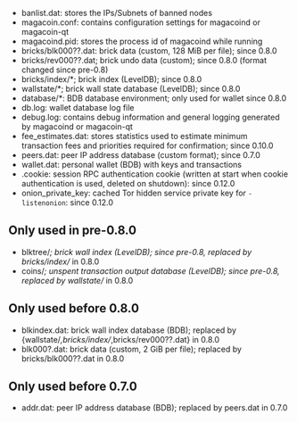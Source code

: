 
* banlist.dat: stores the IPs/Subnets of banned nodes
* magacoin.conf: contains configuration settings for magacoind or magacoin-qt
* magacoind.pid: stores the process id of magacoind while running
* bricks/blk000??.dat: brick data (custom, 128 MiB per file); since 0.8.0
* bricks/rev000??.dat; brick undo data (custom); since 0.8.0 (format changed since pre-0.8)
* bricks/index/*; brick index (LevelDB); since 0.8.0
* wallstate/*; brick wall state database (LevelDB); since 0.8.0
* database/*: BDB database environment; only used for wallet since 0.8.0
* db.log: wallet database log file
* debug.log: contains debug information and general logging generated by magacoind or magacoin-qt
* fee_estimates.dat: stores statistics used to estimate minimum transaction fees and priorities required for confirmation; since 0.10.0
* peers.dat: peer IP address database (custom format); since 0.7.0
* wallet.dat: personal wallet (BDB) with keys and transactions
* .cookie: session RPC authentication cookie (written at start when cookie authentication is used, deleted on shutdown): since 0.12.0
* onion_private_key: cached Tor hidden service private key for `-listenonion`: since 0.12.0

Only used in pre-0.8.0
---------------------
* blktree/*; brick wall index (LevelDB); since pre-0.8, replaced by bricks/index/* in 0.8.0
* coins/*; unspent transaction output database (LevelDB); since pre-0.8, replaced by wallstate/* in 0.8.0

Only used before 0.8.0
---------------------
* blkindex.dat: brick wall index database (BDB); replaced by {wallstate/*,bricks/index/*,bricks/rev000??.dat} in 0.8.0
* blk000?.dat: brick data (custom, 2 GiB per file); replaced by bricks/blk000??.dat in 0.8.0

Only used before 0.7.0
---------------------
* addr.dat: peer IP address database (BDB); replaced by peers.dat in 0.7.0
